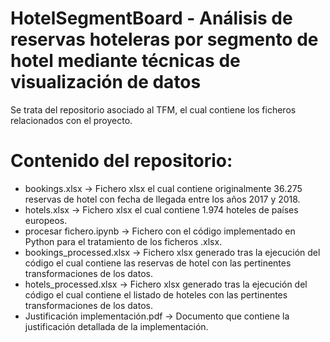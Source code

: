 # HotelSegmentBoard - Análisis de reservas hoteleras por segmento de hotel mediante técnicas de visualización de datos
Se trata del repositorio asociado al TFM, el cual contiene los ficheros relacionados con el proyecto.

# Contenido del repositorio:
  * bookings.xlsx -> Fichero xlsx el cual contiene originalmente 36.275 reservas de hotel con fecha de llegada entre los años 2017 y 2018.
  * hotels.xlsx -> Fichero xlsx el cual contiene 1.974 hoteles de países europeos.
  * procesar fichero.ipynb -> Fichero con el código implementado en Python para el tratamiento de los ficheros .xlsx.
  * bookings_processed.xlsx -> Fichero xlsx generado tras la ejecución del código el cual contiene las reservas de hotel con las pertinentes transformaciones de los datos.
  * hotels_processed.xlsx -> Fichero xlsx generado tras la ejecución del código el cual contiene el listado de hoteles con las pertinentes transformaciones de los datos.
  * Justificación implementación.pdf -> Documento que contiene la justificación detallada de la implementación.
